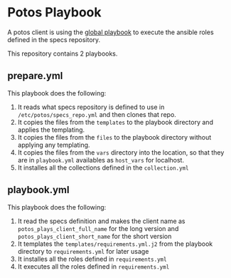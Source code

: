 # Potos Playbook

A potos client is using the [global playbook](https://github.com/projectpotos/ansible-plays-potos) to execute the ansible roles defined in the specs repository.

This repository contains 2 playbooks.
## prepare.yml

This playbook does the following:

1. It reads what specs repository is defined to use in `/etc/potos/specs_repo.yml` and then clones that repo.
2. It copies the files from the `templates` to the playbook directory and applies the templating.
3. It copies the files from the `files` to the playbook directory without applying any templating.
4. It copies the files from the `vars` directory into the location, so that they are in `playbook.yml` availables as `host_vars` for localhost.
5. It installes all the collections defined in the `collection.yml`

## playbook.yml

This playbook does the following:

1. It read the specs definition and makes the client name as `potos_plays_client_full_name` for the long version and `potos_plays_client_short_name` for the short version
2. It templates the `templates/requirements.yml.j2` from the playbook directory to `requirements.yml` for later usage
4. It installes all the roles defined in `requirements.yml`
5. It executes all the roles defined in `requirements.yml`

